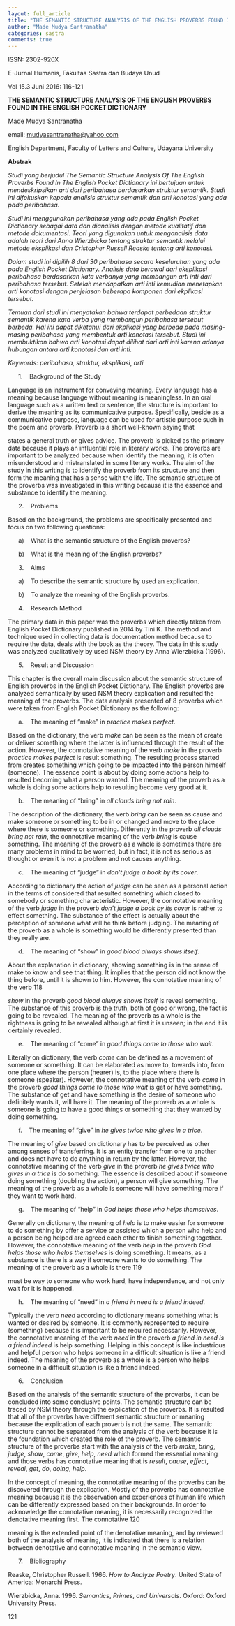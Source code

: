 ```yaml
---
layout: full_article
title: "THE SEMANTIC STRUCTURE ANALYSIS OF THE ENGLISH PROVERBS FOUND IN THE ENGLISH POCKET DICTIONARY"
author: "Made Mudya Santranatha"
categories: sastra
comments: true
---
```


<p><span class="font0">ISSN: 2302-920X</span></p>
<p><span class="font0">E-Jurnal Humanis, Fakultas Sastra dan Budaya Unud</span></p>
<p><span class="font0">Vol 15.3 Juni 2016: 116-121</span></p>
<p><span class="font1" style="font-weight:bold;">THE SEMANTIC STRUCTURE ANALYSIS OF THE ENGLISH PROVERBS FOUND IN THE ENGLISH POCKET DICTIONARY</span></p>
<p><span class="font1">Made Mudya Santranatha</span></p>
<p><span class="font1">email: </span><a href="mailto:mudyasantranatha@yahoo.com"><span class="font1">mudyasantranatha@yahoo.com</span></a></p>
<p><span class="font1">English Department, Faculty of Letters and Culture, Udayana University</span></p>
<p><span class="font1" style="font-weight:bold;">Abstrak</span></p>
<p><span class="font1" style="font-style:italic;">Studi yang berjudul The Semantic Structure Analysis Of The English Proverbs Found In The English Pocket Dictionary ini bertujuan untuk mendeskripsikan arti dari peribahasa berdasarkan struktur semantik. Studi ini difokuskan kepada analisis struktur semantik dan arti konotasi yang ada pada peribahasa.</span></p>
<p><span class="font1" style="font-style:italic;">Studi ini menggunakan peribahasa yang ada pada English Pocket Dictionary sebagai data dan dianalisis dengan metode kualitatif dan metode dokumentasi. Teori yang digunakan untuk menganalisis data adalah teori dari Anna Wierzbicka tentang struktur semantik melalui metode eksplikasi dan Cristopher Russell Reaske tentang arti konotasi.</span></p>
<p><span class="font1" style="font-style:italic;">Dalam studi ini dipilih 8 dari 30 peribahasa secara keseluruhan yang ada pada English Pocket Dictionary. Analisis data berawal dari eksplikasi peribahasa berdasarkan kata verbanya yang membangun arti inti dari peribahasa tersebut. Setelah mendapatkan arti inti kemudian menetapkan arti konotasi dengan penjelasan beberapa komponen dari ekplikasi tersebut.</span></p>
<p><span class="font1" style="font-style:italic;">Temuan dari studi ini menyatakan bahwa terdapat perbedaan struktur semantik karena kata verba yang membangun peribahasa tersebut berbeda. Hal ini dapat diketahui dari ekplikasi yang berbeda pada masing-masing peribahasa yang membentuk arti konotasi tersebut. Studi ini membuktikan bahwa arti konotasi dapat dilihat dari arti inti karena adanya hubungan antara arti konotasi dan arti inti.</span></p>
<p><span class="font1" style="font-style:italic;">Keywords: peribahasa, struktur, eksplikasi</span><span class="font1">, </span><span class="font1" style="font-style:italic;">arti</span></p>
<ul style="list-style:none;"><li>
<p><span class="font1">1. &nbsp;&nbsp;&nbsp;Background of the Study</span></p></li></ul>
<p><span class="font1">Language is an instrument for conveying meaning. Every language has a meaning because language without meaning is meaningless. In an oral language such as a written text or sentence, the structure is important to derive the meaning as its communicative purpose. Specifically, beside as a communicative purpose, language can be used for artistic purpose such in the poem and proverb. Proverb is a short well-known saying that</span></p>
<p><span class="font1">states a general truth or gives advice. The proverb is picked as the primary data because it plays an influential role in literary works. The proverbs are important to be analyzed because when identify the meaning, it is often misunderstood and mistranslated in some literary works. The aim of the study in this writing is to identify the proverb from its structure and then form the meaning that has a sense with the life. The semantic structure of the proverbs was investigated in this writing because it is the essence and substance to identify the meaning.</span></p>
<ul style="list-style:none;"><li>
<p><span class="font1">2. &nbsp;&nbsp;&nbsp;Problems</span></p></li></ul>
<p><span class="font1">Based on the background, the problems are specifically presented and focus on two following questions:</span></p>
<ul style="list-style:none;"><li>
<p><span class="font1">a) &nbsp;&nbsp;&nbsp;What is the semantic structure of the English proverbs?</span></p></li>
<li>
<p><span class="font1">b) &nbsp;&nbsp;&nbsp;What is the meaning of the English proverbs?</span></p></li></ul>
<ul style="list-style:none;"><li>
<p><span class="font1">3. &nbsp;&nbsp;&nbsp;Aims</span></p></li></ul>
<ul style="list-style:none;"><li>
<p><span class="font1">a) &nbsp;&nbsp;&nbsp;To describe the semantic structure by used an explication.</span></p></li>
<li>
<p><span class="font1">b) &nbsp;&nbsp;&nbsp;To analyze the meaning of the English proverbs.</span></p></li></ul>
<ul style="list-style:none;"><li>
<p><span class="font1">4. &nbsp;&nbsp;&nbsp;Research Method</span></p></li></ul>
<p><span class="font1">The primary data in this paper was the proverbs which directly taken from English Pocket Dictionary published in 2014 by Tini K. The method and technique used in collecting data is documentation method because to require the data, deals with the book as the theory. The data in this study was analyzed qualitatively by used NSM theory by Anna Wierzbicka (1996).</span></p>
<ul style="list-style:none;"><li>
<p><span class="font1">5. &nbsp;&nbsp;&nbsp;Result and Discussion</span></p></li></ul>
<p><span class="font1">This chapter is the overall main discussion about the semantic structure of English proverbs in the English Pocket Dictionary. The English proverbs are analyzed semantically by used NSM theory explication and resulted the meaning of the proverbs. The data analysis presented of 8 proverbs which were taken from English Pocket Dictionary as the following:</span></p>
<ul style="list-style:none;"><li>
<p><span class="font1">a. &nbsp;&nbsp;&nbsp;The meaning of “make” in </span><span class="font1" style="font-style:italic;">practice makes perfect</span><span class="font1">.</span></p></li></ul>
<p><span class="font1">Based on the dictionary, the verb </span><span class="font1" style="font-style:italic;">make</span><span class="font1"> can be seen as the mean of create or deliver something where the latter is influenced through the result of the action. However, the connotative meaning of the verb </span><span class="font1" style="font-style:italic;">make</span><span class="font1"> in the proverb </span><span class="font1" style="font-style:italic;">practice makes perfect</span><span class="font1"> is result something. The resulting process started from creates something which going to be impacted into the person himself (someone). The essence point is about by doing some actions help to resulted becoming what a person wanted. The meaning of the proverb as a whole is doing some actions help to resulting become very good at it.</span></p>
<ul style="list-style:none;"><li>
<p><span class="font1">b. &nbsp;&nbsp;&nbsp;The meaning of “bring” in </span><span class="font1" style="font-style:italic;">all clouds bring not rain</span><span class="font1">.</span></p></li></ul>
<p><span class="font1">The description of the dictionary, the verb </span><span class="font1" style="font-style:italic;">bring</span><span class="font1"> can be seen as cause and make someone or something to be in or changed and move to the place where there is someone or something. Differently in the proverb </span><span class="font1" style="font-style:italic;">all clouds bring not rain</span><span class="font1">, the connotative meaning of the verb </span><span class="font1" style="font-style:italic;">bring</span><span class="font1"> is cause something. The meaning of the proverb as a whole is sometimes there are many problems in mind to be worried, but in fact, it is not as serious as thought or even it is not a problem and not causes anything.</span></p>
<ul style="list-style:none;"><li>
<p><span class="font1">c. &nbsp;&nbsp;&nbsp;The meaning of “judge” in </span><span class="font1" style="font-style:italic;">don’t judge a book by its cover</span><span class="font1">.</span></p></li></ul>
<p><span class="font1">According to dictionary the action of </span><span class="font1" style="font-style:italic;">judge</span><span class="font1"> can be seen as a personal action in the terms of considered that resulted something which closed to somebody or something characteristic. However, the connotative meaning of the verb </span><span class="font1" style="font-style:italic;">judge</span><span class="font1"> in the proverb </span><span class="font1" style="font-style:italic;">don’t judge a book by its cover</span><span class="font1"> is rather to effect something. The substance of the effect is actually about the perception of someone what will he think before judging. The meaning of the proverb as a whole is something would be differently presented than they really are.</span></p>
<ul style="list-style:none;"><li>
<p><span class="font1">d. &nbsp;&nbsp;&nbsp;The meaning of “show” in </span><span class="font1" style="font-style:italic;">good blood always shows itself</span><span class="font1">.</span></p></li></ul>
<p><span class="font1">About the explanation in dictionary, showing something is in the sense of make to know and see that thing. It implies that the person did not know the thing before, until it is shown to him. However, the connotative meaning of the verb </span><span class="font0">118</span></p>
<p><span class="font1" style="font-style:italic;">show</span><span class="font1"> in the proverb </span><span class="font1" style="font-style:italic;">good blood always shows itself</span><span class="font1"> is reveal something. The substance of this proverb is the truth, both of good or wrong, the fact is going to be revealed. The meaning of the proverb as a whole is the rightness is going to be revealed although at first it is unseen; in the end it is certainly revealed.</span></p>
<ul style="list-style:none;"><li>
<p><span class="font1">e. &nbsp;&nbsp;&nbsp;The meaning of “come” in </span><span class="font1" style="font-style:italic;">good things come to those who wait</span><span class="font1">.</span></p></li></ul>
<p><span class="font1">Literally on dictionary, the verb </span><span class="font1" style="font-style:italic;">come</span><span class="font1"> can be defined as a movement of someone or something. It can be elaborated as move to, towards into, from one place where the person (hearer) is, to the place where there is someone (speaker). However, the connotative meaning of the verb </span><span class="font1" style="font-style:italic;">come</span><span class="font1"> in the proverb </span><span class="font1" style="font-style:italic;">good things come to those who wait</span><span class="font1"> is get or have something. The substance of get and have something is the desire of someone who definitely wants it, will have it. The meaning of the proverb as a whole is someone is going to have a good things or something that they wanted by doing something.</span></p>
<ul style="list-style:none;"><li>
<p><span class="font1">f. &nbsp;&nbsp;&nbsp;The meaning of “give” in </span><span class="font1" style="font-style:italic;">he gives twice who gives in a trice</span><span class="font1">.</span></p></li></ul>
<p><span class="font1">The meaning of </span><span class="font1" style="font-style:italic;">give</span><span class="font1"> based on dictionary has to be perceived as other among senses of transferring. It is an entity transfer from one to another and does not have to do anything in return by the latter. However, the connotative meaning of the verb </span><span class="font1" style="font-style:italic;">give</span><span class="font1"> in the proverb </span><span class="font1" style="font-style:italic;">he gives twice who gives in a trice</span><span class="font1"> is do something. The essence is described about if someone doing something (doubling the action), a person will give something. The meaning of the proverb as a whole is someone will have something more if they want to work hard.</span></p>
<ul style="list-style:none;"><li>
<p><span class="font1">g. &nbsp;&nbsp;&nbsp;The meaning of “help” in </span><span class="font1" style="font-style:italic;">God helps those who helps themselves</span><span class="font1">.</span></p></li></ul>
<p><span class="font1">Generally on dictionary, the meaning of </span><span class="font1" style="font-style:italic;">help</span><span class="font1"> is to make easier for someone to do something by offer a service or assisted which a person who help and a person being helped are agreed each other to finish something together. However, the connotative meaning of the verb </span><span class="font1" style="font-style:italic;">help</span><span class="font1"> in the proverb </span><span class="font1" style="font-style:italic;">God helps those who helps themselves</span><span class="font1"> is doing something. It means, as a substance is there is a way if someone wants to do something. The meaning of the proverb as a whole is there </span><span class="font0">119</span></p>
<p><span class="font1">must be way to someone who work hard, have independence, and not only wait for it is happened.</span></p>
<ul style="list-style:none;"><li>
<p><span class="font1">h. &nbsp;&nbsp;&nbsp;The meaning of “need” in </span><span class="font1" style="font-style:italic;">a friend in need is a friend indeed</span><span class="font1">.</span></p></li></ul>
<p><span class="font1">Typically the verb </span><span class="font1" style="font-style:italic;">need</span><span class="font1"> according to dictionary means something what is wanted or desired by someone. It is commonly represented to require (something) because it is important to be required necessarily. However, the connotative meaning of the verb </span><span class="font1" style="font-style:italic;">need</span><span class="font1"> in the proverb </span><span class="font1" style="font-style:italic;">a friend in need is a friend indeed</span><span class="font1"> is help something. Helping in this concept is like industrious and helpful person who helps someone in a difficult situation is like a friend indeed. The meaning of the proverb as a whole is a person who helps someone in a difficult situation is like a friend indeed.</span></p>
<ul style="list-style:none;"><li>
<p><span class="font1">6. &nbsp;&nbsp;&nbsp;Conclusion</span></p></li></ul>
<p><span class="font1">Based on the analysis of the semantic structure of the proverbs, it can be concluded into some conclusive points. The semantic structure can be traced by NSM theory through the explication of the proverbs. It is resulted that all of the proverbs have different semantic structure or meaning because the explication of each proverb is not the same. The semantic structure cannot be separated from the analysis of the verb because it is the foundation which created the role of the proverb. The semantic structure of the proverbs start with the analysis of the verb </span><span class="font1" style="font-style:italic;">make</span><span class="font1">, </span><span class="font1" style="font-style:italic;">bring</span><span class="font1">, </span><span class="font1" style="font-style:italic;">judge</span><span class="font1">, </span><span class="font1" style="font-style:italic;">show</span><span class="font1">, </span><span class="font1" style="font-style:italic;">come</span><span class="font1">, </span><span class="font1" style="font-style:italic;">give</span><span class="font1">, </span><span class="font1" style="font-style:italic;">help</span><span class="font1">, </span><span class="font1" style="font-style:italic;">need</span><span class="font1"> which formed the essential meaning and those verbs has connotative meaning that is </span><span class="font1" style="font-style:italic;">result</span><span class="font1">, </span><span class="font1" style="font-style:italic;">cause</span><span class="font1">, </span><span class="font1" style="font-style:italic;">effect</span><span class="font1">, </span><span class="font1" style="font-style:italic;">reveal</span><span class="font1">, </span><span class="font1" style="font-style:italic;">get</span><span class="font1">, </span><span class="font1" style="font-style:italic;">do</span><span class="font1">, </span><span class="font1" style="font-style:italic;">doing</span><span class="font1">, </span><span class="font1" style="font-style:italic;">help</span><span class="font1">.</span></p>
<p><span class="font1">In the concept of meaning, the connotative meaning of the proverbs can be discovered through the explication. Mostly of the proverbs has connotative meaning because it is the observation and experiences of human life which can be differently expressed based on their backgrounds. In order to acknowledge the connotative meaning, it is necessarily recognized the denotative meaning first. The connotative </span><span class="font0">120</span></p>
<p><span class="font1">meaning is the extended point of the denotative meaning, and by reviewed both of the analysis of meaning, it is indicated that there is a relation between denotative and connotative meaning in the semantic view.</span></p>
<ul style="list-style:none;"><li>
<p><span class="font1">7. &nbsp;&nbsp;&nbsp;Bibliography</span></p></li></ul>
<p><span class="font1">Reaske, Christopher Russell. 1966. </span><span class="font1" style="font-style:italic;">How to Analyze Poetry</span><span class="font1">. United State of America: Monarchi Press.</span></p>
<p><span class="font1">Wierzbicka, Anna. 1996. </span><span class="font1" style="font-style:italic;">Semantics</span><span class="font1">, </span><span class="font1" style="font-style:italic;">Primes</span><span class="font1">, </span><span class="font1" style="font-style:italic;">and Universals</span><span class="font1">. Oxford: Oxford University Press.</span></p>
<p><span class="font0">121</span></p>